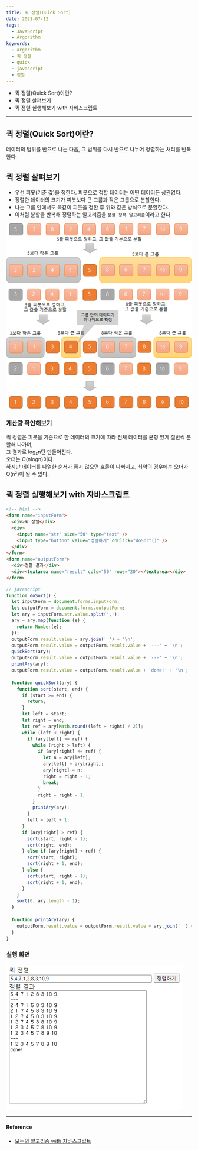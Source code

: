 ```yaml
---
title: 퀵 정렬(Quick Sort)
date: 2021-07-12
tags:
  - JavaScript
  - Argorithm
keywords:
  - argorithm
  - 퀵 정렬
  - quick
  - javascript
  - 정렬
---
```


- 퀵 정렬(Quick Sort)이란?
- 퀵 정렬 살펴보기
- 퀵 정렬 실행해보기 with 자바스크립트

---

## 퀵 정렬(Quick Sort)이란?

데이터의 범위를 반으로 나눈 다음, 그 범위를 다시 반으로 나누어 정렬하는 처리를 반복한다.

## 퀵 정렬 살펴보기

- 우선 피봇(기준 값)을 정한다. 피봇으로 정할 데이터는 어떤 데이터든 상관없다.
- 정렬한 데이터의 크기가 피봇보다 큰 그룹과 작은 그룹으로 분할한다.
- 나눈 그룹 안에서도 똑같이 피붓을 정한 후 위와 같은 방식으로 분할한다.
- 이처럼 분할을 반복해 정렬하는 알고리즘을 `분할 정복 알고리즘`이라고 한다

![실행 화면](./quickSortEx.png)

### 계산량 확인해보기

퀵 정렬은 피봇을 기준으로 한 데이터의 크기에 따라 전체 데이터를 균형 있게 절반씩 분할해 나가며,  
그 결과로 log₂n단 만들어진다.  
오더는 O(nlogn)이다.  
하지만 데이터를 나열한 순서가 좋지 않으면 효율이 나빠지고, 최악의 경우에는 오더가 O(n²)이 될 수 있다.

## 퀵 정렬 실행해보기 with 자바스크립트

```html
<!-- html -->
<form name="inputForm">
  <div>퀵 정렬</div>
  <div>
    <input name="str" size="50" type="text" />
    <input type="button" value="정렬하기" onClick="doSort()" />
  </div>
</form>
<form name="outputForm">
  <div>정렬 결과</div>
  <div><textarea name="result" cols="50" rows="20"></textarea></div>
</form>
```

```javascript
// javascript
function doSort() {
  let inputForm = document.forms.inputForm;
  let outputForm = document.forms.outputForm;
  let ary = inputForm.str.value.split(',');
  ary = ary.map(function (e) {
    return Number(e);
  });
  outputForm.result.value = ary.join(' ') + '\n';
  outputForm.result.value = outputForm.result.value + '---' + '\n';
  quickSort(ary);
  outputForm.result.value = outputForm.result.value + '---' + '\n';
  printAry(ary);
  outputForm.result.value = outputForm.result.value + 'done!' + '\n';

  function quickSort(ary) {
    function sort(start, end) {
      if (start >= end) {
        return;
      }
      let left = start;
      let right = end;
      let ref = ary[Math.round((left + right) / 2)];
      while (left < right) {
        if (ary[left] >= ref) {
          while (right > left) {
            if (ary[right] <= ref) {
              let n = ary[left];
              ary[left] = ary[right];
              ary[right] = n;
              right = right - 1;
              break;
            }
            right = right - 1;
          }
          printAry(ary);
        }
        left = left + 1;
      }
      if (ary[right] > ref) {
        sort(start, right - 1);
        sort(right, end);
      } else if (ary[right] < ref) {
        sort(start, right);
        sort(right + 1, end);
      } else {
        sort(start, right - 1);
        sort(right + 1, end);
      }
    }
    sort(0, ary.length - 1);
  }

  function printAry(ary) {
    outputForm.result.value = outputForm.result.value + ary.join(' ') + '\n';
  }
}
```

### 실행 화면

![실행 화면](./quickSort.png)

---

#### Reference

- [모두의 알고리즘 with 자바스크립트](https://www.gilbut.co.kr/book/view?bookcode=BN002328)
